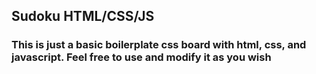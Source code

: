 ## Sudoku HTML/CSS/JS

### This is just a basic boilerplate css board with html, css, and javascript. Feel free to use and modify it as you wish